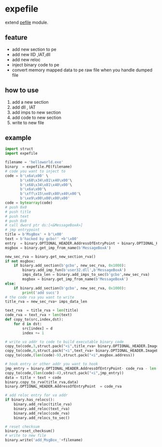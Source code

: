 # expefile
extend [pefile](https://github.com/erocarrera/pefile) module.
## feature
* add new section to pe 
* add new IID ,IAT,dll
* add new reloc
* inject binary code to pe 
* convert memory mapped data to  pe raw file when you handle dumped file
## how to use

1. add a new section
2. add dll , IAT
3. add imps to new section
4. add code to new section
5. write to new file
## example
```python
import struct
import expefile

filename = 'helloworld.exe'
binary  = expefile.PE(filename)
# code you want to inject to
code = b'\x6a\x00' \
       b'\x68\x34\x81\x40\x00'\
       b'\x68\x34\x81\x40\x00'\
       b'\x6a\x00'\
       b'\xff\x15\xe8\x80\x40\x00'\
       b'\xe9\x00\x00\x00\x00'
code = bytearray(code)
# push 0x0
# push title
# push text
# push 0x0
# call dword ptr ds:[<&MessageBoxA>]
# jmp entrypoint
title = b'MsgBox' + b'\x00'
text = b'hacked by gcbo!' +b'\x00'
entry  = binary.OPTIONAL_HEADER.AddressOfEntryPoint + binary.OPTIONAL_HEADER.ImageBase
msgbox = binary.get_imp_from_name(b'MessageBoxA')

new_sec_rva = binary.get_new_section_rva()
if not msgbox:
    if binary.add_section(b'gcbo', new_sec_rva, 0x1000):
        binary.add_imp_fun(b'user32.dll',b'MessageBoxA')
        imps_data_len = binary.add_imps_to_sec(b'gcbo',new_sec_rva)
        msgbox = binary.get_imp_from_name(b'MessageBoxA')
else:
    if binary.add_section(b'gcbo', new_sec_rva, 0x1000):
        print('add succ')
# the code rva you want to write
title_rva = new_sec_rva+ imps_data_len

text_rva  = title_rva + len(title)
code_rva = text_rva + len(text)
def copy_to(src,index,dst):
    for d in dst:
        src[index] = d
        index += 1

# write va addr to code to build executable binary code
copy_to(code,3,struct.pack("<i",title_rva+ binary.OPTIONAL_HEADER.ImageBase))
copy_to(code,8,struct.pack("<i",text_rva+ binary.OPTIONAL_HEADER.ImageBase))
copy_to(code,(len(code)-9),struct.pack("<i",msgbox.address))

# hook entry or other addr you want to hook
jmp_entry = binary.OPTIONAL_HEADER.AddressOfEntryPoint- code_rva - len(code)
copy_to(code,(len(code)-4),struct.pack("<i",jmp_entry))
data = title + text + code
binary.copy_to_rva(title_rva,data)
binary.OPTIONAL_HEADER.AddressOfEntryPoint  = code_rva

# add reloc entry for va addr
if binary.has_relocs():
    binary.add_reloc(title_rva)
    binary.add_reloc(text_rva)
    binary.add_reloc(code_rva)
    binary.add_relocs_to_sec()

# reset checksum
binary.reset_checksum()
# write to new file
binary.write('add_MsgBox_'+filename)

```